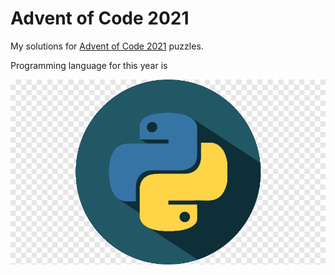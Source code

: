 # Advent of Code 2021

My solutions for [Advent of Code 2021](https://adventofcode.com/2021) puzzles.

Programming language for this year is

[![Python](2021/images/python-logo.png)](https://www.python.org/)
